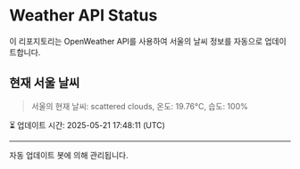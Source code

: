 
# Weather API Status

이 리포지토리는 OpenWeather API를 사용하여 서울의 날씨 정보를 자동으로 업데이트합니다.

## 현재 서울 날씨
> 서울의 현재 날씨: scattered clouds, 온도: 19.76°C, 습도: 100%

⏳ 업데이트 시간: 2025-05-21 17:48:11 (UTC)

---
자동 업데이트 봇에 의해 관리됩니다.
